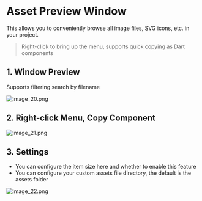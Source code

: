 # Asset Preview Window

This allows you to conveniently browse all image files, SVG icons, etc. in your project.

> Right-click to bring up the menu, supports quick copying as Dart components

## 1. Window Preview

Supports filtering search by filename

![image_20.png](/images/image_20.png)

## 2. Right-click Menu, Copy Component

![image_21.png](/images/image_21.png)

## 3. Settings

* You can configure the item size here and whether to enable this feature
* You can configure your custom assets file directory, the default is the assets folder

![image_22.png](/images/image_22.png)